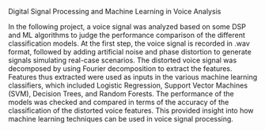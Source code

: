 Digital Signal Processing and Machine Learning in Voice Analysis

In the following project, a voice signal was analyzed based on some DSP and ML algorithms to judge the performance comparison of the different classification models. At the first step, the voice signal is recorded in .wav format, followed by adding artificial noise and phase distortion to generate signals simulating real-case scenarios. The distorted voice signal was decomposed by using Fourier decomposition to extract the features. Features thus extracted were used as inputs in the various machine learning classifiers, which included Logistic Regression, Support Vector Machines (SVM), Decision Trees, and Random Forests. The performance of the models was checked and compared in terms of the accuracy of the classification of the distorted voice features. This provided insight into how machine learning techniques can be used in voice signal processing.
